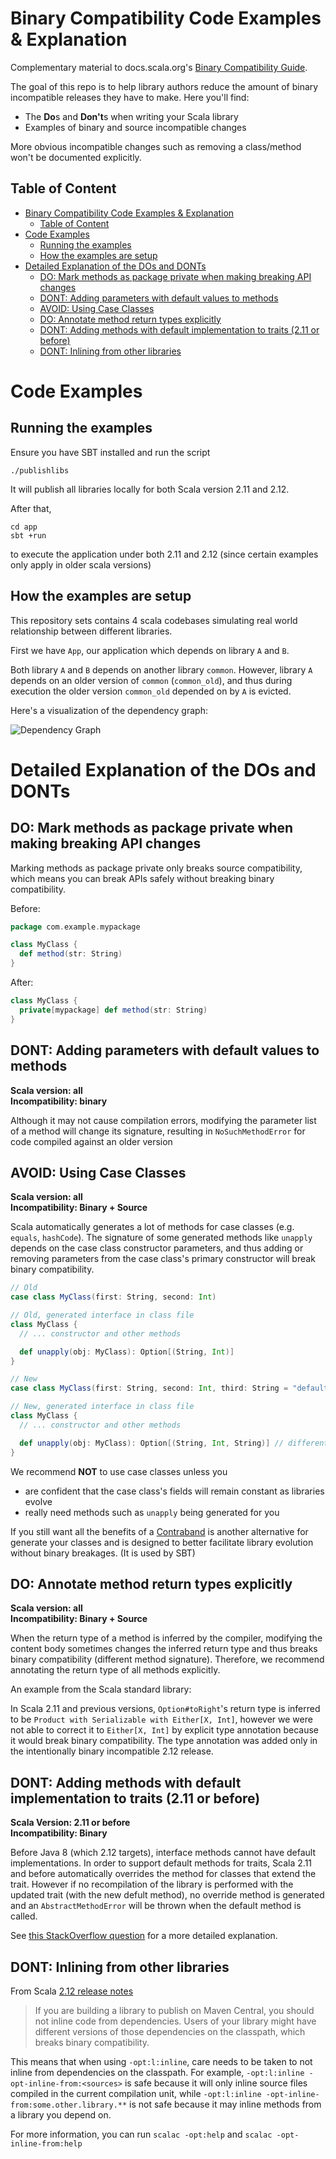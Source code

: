 # Binary Compatibility Code Examples & Explanation

Complementary material to docs.scala.org's [Binary Compatibility Guide](http://docs.scala-lang.org/overviews/core/binary-compatibility-for-library-authors.html).

The goal of this repo is to help library authors reduce the amount of binary incompatible releases they have to make. Here you'll find:

* The **Do**s and **Don't**s when writing your Scala library
* Examples of binary and source incompatible changes

More obvious incompatible changes such as removing a class/method won't be documented explicitly.

## Table of Content
<!-- TOC -->

- [Binary Compatibility Code Examples & Explanation](#binary-compatibility-code-examples--explanation)
    - [Table of Content](#table-of-content)
- [Code Examples](#code-examples)
    - [Running the examples](#running-the-examples)
    - [How the examples are setup](#how-the-examples-are-setup)
- [Detailed Explanation of the DOs and DONTs](#detailed-explanation-of-the-dos-and-donts)
    - [DO: Mark methods as package private when making breaking API changes](#do-mark-methods-as-package-private-when-making-breaking-api-changes)
    - [DONT: Adding parameters with default values to methods](#dont-adding-parameters-with-default-values-to-methods)
    - [AVOID: Using Case Classes](#avoid-using-case-classes)
    - [DO: Annotate method return types explicitly](#do-annotate-method-return-types-explicitly)
    - [DONT: Adding methods with default implementation to traits (2.11 or before)](#dont-adding-methods-with-default-implementation-to-traits-211-or-before)
    - [DONT: Inlining from other libraries](#dont-inlining-from-other-libraries)

<!-- /TOC -->

# Code Examples

## Running the examples

Ensure you have SBT installed and run the script

```
./publishlibs
```

It will publish all libraries locally for both Scala version 2.11 and 2.12.

After that, 

```
cd app
sbt +run
```

to execute the application under both 2.11 and 2.12 (since certain examples only apply in older scala versions)

## How the examples are setup

This repository sets contains 4 scala codebases simulating real world relationship between different libraries.

First we have `App`, our application which depends on library `A` and `B`.

Both library `A` and `B` depends on another library `common`. However, library `A` depends on an older version of `common` (`common_old`), and thus during execution the older
version `common_old` depended on by `A` is evicted.

Here's a visualization of the dependency graph:

![Dependency Graph](https://raw.githubusercontent.com/jatcwang/binary-compatibility-guide/master/dependency_graph.png)

# Detailed Explanation of the DOs and DONTs

## DO: Mark methods as package private when making breaking API changes

Marking methods as package private only breaks source compatibility, which means you can
break APIs safely without breaking binary compatibility.

Before:

```scala
package com.example.mypackage

class MyClass {
  def method(str: String)
}
```

After:
```scala
class MyClass {
  private[mypackage] def method(str: String)
}
```

## DONT: Adding parameters with default values to methods

**Scala version: all**  
**Incompatibility: binary**

Although it may not cause compilation errors, modifying the parameter list of a method will change its signature, resulting in `NoSuchMethodError` for code
compiled against an older version

## AVOID: Using Case Classes

**Scala version: all**  
**Incompatibility: Binary + Source**

Scala automatically generates a lot of methods for case classes (e.g. `equals`, `hashCode`). The signature of some generated methods like `unapply` depends
on the case class constructor parameters, and thus adding or removing parameters from the case class's primary constructor will break binary compatibility.

```scala
// Old
case class MyClass(first: String, second: Int)

// Old, generated interface in class file
class MyClass {
  // ... constructor and other methods

  def unapply(obj: MyClass): Option[(String, Int)]
}

// New
case class MyClass(first: String, second: Int, third: String = "default!")

// New, generated interface in class file
class MyClass {
  // ... constructor and other methods

  def unapply(obj: MyClass): Option[(String, Int, String)] // different method signature!
}
```

We recommend **NOT** to use case classes unless you

* are confident that the case class's fields will remain constant as libraries evolve
* really need methods such as `unapply` being generated for you

If you still want all the benefits of a [Contraband](https://github.com/sbt/contraband) is another alternative for generate your classes and is designed
to better facilitate library evolution without binary breakages. (It is used by SBT)

## DO: Annotate method return types explicitly

**Scala version: all**  
**Incompatibility: Binary + Source**

When the return type of a method is inferred by the compiler, modifying the content body sometimes changes the inferred return type and thus breaks
binary compatibility (different method signature). Therefore, we recommend annotating the return type of all methods explicitly.

An example from the Scala standard library:

In Scala 2.11 and previous versions, `Option#toRight`'s return type is inferred to be `Product with Serializable with Either[X, Int]`, however we were not able to correct it to `Either[X, Int]`
by explicit type annotation because it would break binary compatibility. The type annotation was added only in the intentionally binary incompatible 2.12 release.

## DONT: Adding methods with default implementation to traits (2.11 or before)

**Scala Version: 2.11 or before**  
**Incompatibility: Binary**

Before Java 8 (which 2.12 targets), interface methods cannot have default implementations.
In order to support default methods for traits, Scala 2.11 and before
automatically overrides the method for classes that extend the trait. However if no recompilation
of the library is performed with the updated trait (with the new defult method), no override method is generated
and an `AbstractMethodError` will be thrown when the default method is called.

See [this StackOverflow question](https://stackoverflow.com/questions/18366817/is-adding-a-trait-method-with-implementation-breaking-backward-compatibility)
for a more detailed explanation.

## DONT: Inlining from other libraries

From Scala [2.12 release notes](http://www.scala-lang.org/news/2.12.0/)

> If you are building a library to publish on Maven Central, you should not inline code from dependencies. 
Users of your library might have different versions of those dependencies on the classpath, which breaks binary compatibility.

This means that when using `-opt:l:inline`, care needs to be taken to not inline from dependencies
on the classpath. For example, `-opt:l:inline -opt-inline-from:<sources>` is safe
because it will only inline source files compiled in the current compilation unit, 
while `-opt:l:inline -opt-inline-from:some.other.library.**` is not safe because it may 
inline methods from a library you depend on.

For more information, you can run `scalac -opt:help` and `scalac -opt-inline-from:help`
